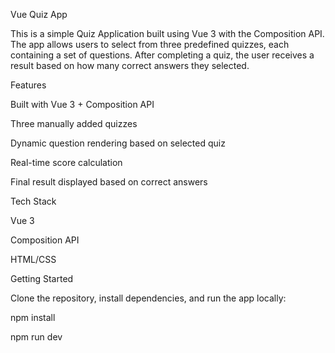  Vue Quiz App

   This is a simple Quiz Application built using Vue 3 with the Composition API. The app allows users to select from three predefined quizzes, each containing a set of questions. After completing a quiz, the user receives a result based on how many correct answers they selected.

 Features

   Built with Vue 3 + Composition API

   Three manually added quizzes

   Dynamic question rendering based on selected quiz

   Real-time score calculation

   Final result displayed based on correct answers

 Tech Stack

   Vue 3

   Composition API

   HTML/CSS

 Getting Started

   Clone the repository, install dependencies, and run the app locally:
  
   npm install
  
   npm run dev

